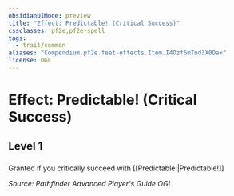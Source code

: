 ```yaml
---
obsidianUIMode: preview
title: "Effect: Predictable! (Critical Success)"
cssclasses: pf2e,pf2e-spell
tags:
  - trait/common
aliases: "Compendium.pf2e.feat-effects.Item.I4Ozf6mTnd3X0Oax"
license: OGL
---
```

# Effect: Predictable! (Critical Success)
## Level 1
### 






Granted if you critically succeed with [[Predictable!|Predictable!]]

*Source: Pathfinder Advanced Player's Guide*
*OGL*